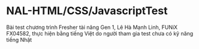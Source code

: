 # NAL-HTML/CSS/JavascriptTest
 Bài test chương trình Fresher tài năng Gen 1, Lê Hà Mạnh Linh, FUNiX FX04582, thực hiện bằng tiếng Việt do người tham gia test chưa có kỹ năng tiếng Nhật
